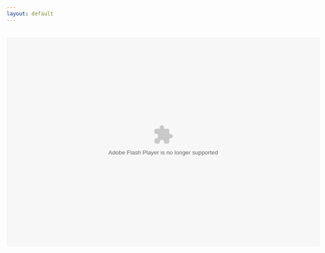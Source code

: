```yaml
---
layout: default
---
```

<title>FPA: World 3</title>
<head><script src="../Ruffle/ruffle.js"></script></head>
<div align="center">
<br />
<object align="middle" data="../FPAW3SuperShell.swf" height="480" type="application/x-shockwave-flash" width="720"></object>
